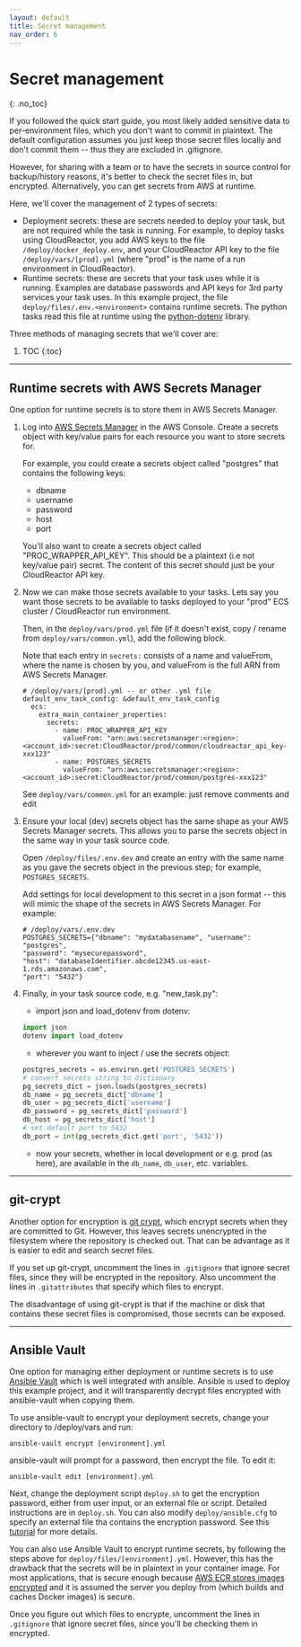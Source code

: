 ```yaml
---
layout: default
title: Secret management
nav_order: 6
---
```


# Secret management
{: .no_toc}

If you followed the quick start guide, you most likely added sensitive data to per-environment files, which you don't want to commit in plaintext. The default configuration assumes you just keep those secret files locally and don't commit them -- thus they are excluded in .gitignore.

However, for sharing with a team or to have the secrets in source control for backup/history reasons, it's better to check the secret files in, but encrypted. Alternatively, you can get secrets from AWS at runtime.

Here, we'll cover the management of 2 types of secrets:
* Deployment secrets: these are secrets needed to deploy your task, but are not required while the task is running. For example, to deploy tasks using CloudReactor, you add AWS keys to the file `/deploy/docker_deploy.env`, and your CloudReactor API key to the file `/deploy/vars/[prod].yml` (where "prod" is the name of a run environment in CloudReactor).
* Runtime secrets: these are secrets that your task uses while it is running. Examples are database passwords and API keys for 3rd party services your task uses. In this example project, the file `deploy/files/.env.<environment>` contains runtime secrets. The python tasks read this file at runtime using the [python-dotenv](https://github.com/theskumar/python-dotenv) library.

Three methods of managing secrets that we'll cover are:

1. TOC
{:toc}

---

## Runtime secrets with AWS Secrets Manager

One option for runtime secrets is to store them in AWS Secrets Manager.

1. Log into [AWS Secrets Manager](https://aws.amazon.com/secrets-manager/) in
the AWS Console. Create a secrets object with key/value pairs for each resource
you want to store secrets for.

    For example, you could create a secrets object called "postgres" that contains
    the following keys:
    - dbname
    - username
    - password
    - host
    - port

    You'll also want to create a secrets object called "PROC_WRAPPER_API_KEY".
    This should be a plaintext (i.e not key/value pair) secret. The content
    of this secret should just be your CloudReactor API key.

2. Now we can make those secrets available to your tasks. Lets say you want
those secrets to be available to tasks deployed to your "prod" ECS cluster /
CloudReactor run environment.

    Then, in the `deploy/vars/prod.yml` file (if it doesn't exist, copy / rename
    from `deploy/vars/common.yml`), add the following block.

    Note that each entry in `secrets:` consists of a name and valueFrom, where
    the name is chosen by you, and valueFrom is the full ARN from AWS Secrets
    Manager.

    ```
    # /deploy/vars/[prod].yml -- or other .yml file
    default_env_task_config: &default_env_task_config
      ecs:
        extra_main_container_properties:
          secrets:
            - name: PROC_WRAPPER_API_KEY
              valueFrom: "arn:aws:secretsmanager:<region>:<account_id>:secret:CloudReactor/prod/common/cloudreactor_api_key-xxx123"
            - name: POSTGRES_SECRETS
              valueFrom: "arn:aws:secretsmanager:<region>:<account_id>:secret:CloudReactor/prod/common/postgres-xxx123"
    ```

    See `deploy/vars/common.yml` for an example: just remove comments and edit

3. Ensure your local (dev) secrets object has the same shape as your AWS
Secrets Manager secrets. This allows you to parse the secrets object in the 
same way in your task source code.

    Open `/deploy/files/.env.dev` and create an entry with the same name as
    you gave the secrets object in the previous step; for example,
    `POSTGRES_SECRETS`.

    Add settings for local development to this secret in a json format -- this
    will mimic the shape of the secrets in AWS Secrets Manager. For example:

    ```
    # /deploy/vars/.env.dev
    POSTGRES_SECRETS={"dbname": "mydatabasename", "username": "postgres",
    "password": "mysecurepassword",
    "host": "databaseIdentifier.abcde12345.us-east-1.rds.amazonaws.com",
    "port": "5432"}
    ```

4. Finally, in your task source code, e.g. "new_task.py":
    - import json and load_dotenv from dotenv:

    ```python
    import json
    dotenv import load_dotenv
    ```
    -  wherever you want to inject / use the secrets object:

    ```python
    postgres_secrets = os.environ.get('POSTGRES_SECRETS')
    # convert secrets string to dictionary
    pg_secrets_dict = json.loads(postgres_secrets)
    db_name = pg_secrets_dict['dbname']
    db_user = pg_secrets_dict['username']
    db_password = pg_secrets_dict['password']
    db_host = pg_secrets_dict['host']
    # set default port to 5432
    db_port = int(pg_secrets_dict.get('port', '5432'))
    ```
    - now your secrets, whether in local development or e.g. prod (as here),
    are available in the `db_name`, `db_user`, etc. variables.

---

## git-crypt

Another option for encryption is 
[git crypt](https://github.com/AGWA/git-crypt), 
which encrypt secrets when they are committed to Git. 
However, this leaves secrets unencrypted in the filesystem where the 
repository is checked out. That can be advantage as it is easier
to edit and search secret files.

If you set up git-crypt, uncomment the lines in `.gitignore` that ignore 
secret files, since they will be encrypted in the repository. Also uncomment
the lines in `.gitattributes` that specify which files to encrypt.

The disadvantage of using git-crypt is that if the machine or disk that
contains these secret files is compromised, those secrets can be exposed.

---

## Ansible Vault

One option for managing either deployment or runtime secrets is to use 
[Ansible Vault](https://docs.ansible.com/ansible/latest/user_guide/vault.html)
which is well integrated with ansible. Ansible is used to deploy this
example project, and it will transparently decrypt files encrypted with 
ansible-vault when copying them.

To use ansible-vault to encrypt your deployment secrets, change your directory to /deploy/vars and run:

    ansible-vault encrypt [environment].yml

ansible-vault will prompt for a password, then encrypt the file. To edit it:

    ansible-vault edit [environment].yml

Next, change the deployment script `deploy.sh` to get the encryption password,
either from user input, or an external file or script. Detailed instructions
are in `deploy.sh`. You can also modify `deploy/ansible.cfg` to specify an
external file tha contains the encryption password. See this 
[tutorial](https://www.digitalocean.com/community/tutorials/how-to-use-vault-to-protect-sensitive-ansible-data-on-ubuntu-16-04) for more
details.

You can also use Ansible Vault to encrypt runtime secrets, by following the
steps above for `deploy/files/[environment].yml`. However, this has the 
drawback that the secrets will be in plaintext in your container image.
For most applications, that is secure enough because [AWS ECR stores images
encrypted](https://aws.amazon.com/ecr/faqs/) and it is assumed the server
you deploy from (which builds and caches Docker images) is secure.

Once you figure out which files to encrypte, uncomment the lines in 
`.gitignore` that ignore secret files, since you'll be checking them in encrypted.

